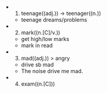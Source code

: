 -
  1. teenage((adj.)) -> teenager((n.))
	- teenage dreams/problems
-
  2. mark((n.[C]/v.))
	- get high/low marks
	- mark in read
-
  3. mad((adj.)) > angry
	- drive sb mad
	- The noise drive me mad.
-
  4. exam((n.[C]))